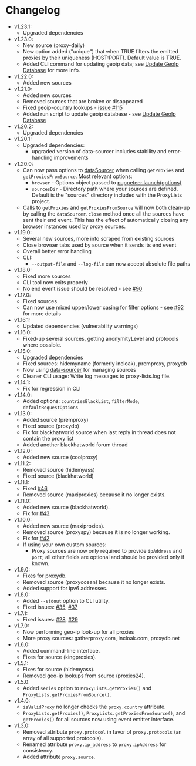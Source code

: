 # Changelog

* v1.23.1:
  * Upgraded dependencies
* v1.23.0:
  * New source (proxy-daily)
  * New option added ("unique") that when TRUE filters the emitted proxies by their uniqueness (HOST:PORT). Default value is TRUE.
  * Added CLI command for updating geoip data; see [Update GeoIp Database](https://github.com/chill117/proxy-lists#update-geoip-database) for more info.
* v1.22.0:
  * Added new sources
* v1.21.0:
  * Added new sources
  * Removed sources that are broken or disappeared
  * Fixed geoip-country lookups - [issue #115](https://github.com/chill117/proxy-lists/issues/115)
  * Added run script to update geoip database - see [Update GeoIp Database](https://github.com/chill117/proxy-lists#update-geoip-database)
* v1.20.2:
  * Upgraded dependencies
* v1.20.1:
  * Upgraded dependencies:
    * upgraded version of data-sourcer includes stability and error-handling improvements
* v1.20.0:
  * Can now pass options to [dataSourcer](https://github.com/chill117/data-sourcer#getdata) when calling `getProxies` and `getProxiesFromSource`. Most relevant options:
    * `browser` - Options object passed to [puppeteer.launch(options)](https://pptr.dev/#?product=Puppeteer&version=v1.19.0&show=api-puppeteerlaunchoptions)
    * `sourcesDir` - Directory path where your sources are defined. Default is the "sources" directory included with the ProxyLists project.
  * Calls to `getProxies` and `getProxiesFromSource` will now both clean-up by calling the `dataSourcer.close` method once all the sources have sent their end event. This has the effect of automatically closing any browser instances used by proxy sources.
* v1.19.0:
  * Several new sources, more info scraped from existing sources
  * Close browser tabs used by source when it sends its end event
  * Overall better error handling
  * CLI:
    * `--output-file` and `--log-file` can now accept absolute file paths
* v1.18.0:
  * Fixed more sources
  * CLI tool now exits properly
  * No end event issue should be resolved - see [#90](https://github.com/chill117/proxy-lists/issues/90)
* v1.17.0:
  * Fixed sources
  * Can now use mixed upper/lower casing for filter options - see [#92](https://github.com/chill117/proxy-lists/issues/92) for more details
* v1.16.1:
  * Updated dependencies (vulnerability warnings)
* v1.16.0:
  * Fixed-up several sources, getting anonymityLevel and protocols where possible.
* v1.15.0:
  * Upgraded dependencies
  * Fixed sources: hidemyname (formerly incloak), premproxy, proxydb
  * Now using [data-sourcer](https://github.com/chill117/data-sourcer) for managing sources
  * Cleaner CLI usage: Write log messages to proxy-lists.log file.
* v1.14.1:
  * Fix for regression in CLI
* v1.14.0:
  * Added options: `countriesBlackList`, `filterMode`, `defaultRequestOptions`
* v1.13.0:
  * Added source (premproxy)
  * Fixed source (proxydb)
  * Fix for blackhatworld source when last reply in thread does not contain the proxy list
  * Added another blackhatworld forum thread
* v1.12.0:
  * Added new source (coolproxy)
* v1.11.2:
  * Removed source (hidemyass)
  * Fixed source (blackhatworld)
* v1.11.1:
  * Fixed [#46](https://github.com/chill117/proxy-lists/issues/46)
  * Removed source (maxiproxies) because it no longer exists.
* v1.11.0:
  * Added new source (blackhatworld).
  * Fix for [#43](https://github.com/chill117/proxy-lists/issues/43)
* v1.10.0:
  * Added new source (maxiproxies).
  * Removed source (proxyspy) because it is no longer working.
  * Fix for [#42](https://github.com/chill117/proxy-lists/issues/42)
  * If using your own custom sources:
    * Proxy sources are now only required to provide `ipAddress` and `port`; all other fields are optional and should be provided only if known.
* v1.9.0:
  * Fixes for proxydb.
  * Removed source (proxyocean) because it no longer exists.
  * Added support for ipv6 addresses.
* v1.8.0:
  * Added `--stdout` option to CLI utility.
  * Fixed issues: [#35](https://github.com/chill117/proxy-lists/issues/35), [#37](https://github.com/chill117/proxy-lists/issues/37)
* v1.7.1:
  * Fixed issues: [#28](https://github.com/chill117/proxy-lists/issues/28), [#29](https://github.com/chill117/proxy-lists/issues/29)
* v1.7.0:
  * Now performing geo-ip look-up for all proxies
  * More proxy sources: gatherproxy.com, incloak.com, proxydb.net
* v1.6.0:
  * Added command-line interface.
  * Fixes for source (kingproxies).
* v1.5.1:
  * Fixes for source (hidemyass).
  * Removed geo-ip lookups from source (proxies24).
* v1.5.0:
  * Added `series` option to `ProxyLists.getProxies()` and `ProxyLists.getProxiesFromSource()`.
* v1.4.0:
  * `isValidProxy` no longer checks the `proxy.country` attribute.
  * `ProxyLists.getProxies()`, `ProxyLists.getProxiesFromSource()`, and `getProxies()` for all sources now using event emitter interface.
* v1.3.0:
  * Removed attribute `proxy.protocol` in favor of `proxy.protocols` (an array of all supported protocols).
  * Renamed attribute `proxy.ip_address` to `proxy.ipAddress` for consistency.
  * Added attribute `proxy.source`.
